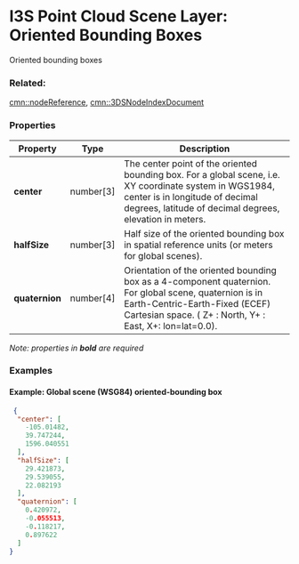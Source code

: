 # I3S Point Cloud Scene Layer: Oriented Bounding Boxes

Oriented bounding boxes

### Related:

[cmn::nodeReference](nodeReference.cmn.md), [cmn::3DSNodeIndexDocument](3DSNodeIndexDocument.cmn.md)
### Properties

| Property | Type | Description |
| --- | --- | --- |
| **center** | number[3] | The center point of the oriented bounding box. For a global scene, i.e. XY coordinate system in WGS1984, center is in longitude of decimal degrees, latitude of decimal degrees, elevation in meters. |
| **halfSize** | number[3] | Half size of the oriented bounding box in spatial reference units (or meters for global scenes). |
| **quaternion** | number[4] | Orientation of the oriented bounding box as a 4-component quaternion. For global scene, quaternion is in Earth-Centric-Earth-Fixed (ECEF) Cartesian space. ( Z+ : North, Y+ : East, X+: lon=lat=0.0). |

*Note: properties in **bold** are required*

### Examples 

#### Example: Global scene (WSG84) oriented-bounding box 

```json
 {
  "center": [
    -105.01482,
    39.747244,
    1596.040551
  ],
  "halfSize": [
    29.421873,
    29.539055,
    22.082193
  ],
  "quaternion": [
    0.420972,
    -0.055513,
    -0.118217,
    0.897622
  ]
} 
```

